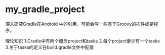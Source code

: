 # my_gradle_project
深入研究Gradle在Android 中的引用，可能会写一些基于Groovy的插件或是程序。


理论知识
1.Gradle中有两个概念project和tasks
2.每个project至少有一个tasks
3.关于tasks的定义在build.gradle文件中配置
